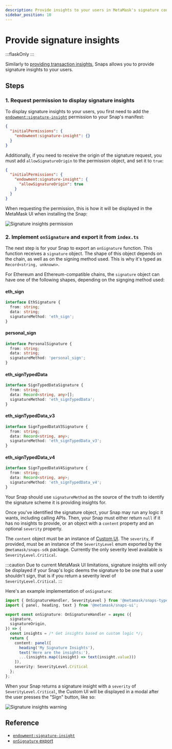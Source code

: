```yaml
---
description: Provide insights to your users in MetaMask's signature confirmation window.
sidebar_position: 10
---
```


# Provide signature insights

:::flaskOnly
:::


Similarly to [providing transaction insights](../tutorials/transaction-insights.md), Snaps allows you to provide signature insights to your users.

## Steps

### 1. Request permission to display signature insights

To display signature insights to your users, you first need to add the [`endowment:signature-insight`](../reference/permissions.md#endowmentsignature-insight) permission to your Snap's manifest:

```json title="snap.manifest.json"
{
  "initialPermissions": {
    "endowment:signature-insight": {}
  }
}
```

Additionally, if you need to receive the origin of the signature request, you must add `allowSignatureOrigin` to the permission object, and set it to `true`:

```json title="snap.manifest.json"
{
  "initialPermissions": {
    "endowment:signature-insight": {
      "allowSignatureOrigin": true
    }
  }
}
```

When requesting the permission, this is how it will be displayed in the MetaMask UI when installing the Snap:

![Signature insights permission](../assets/signature-insights-permission.png)

### 2. Implement `onSignature` and export it from `index.ts`

The next step is for your Snap to export an `onSignature` function. This function receives a `signature` object. The shape of this object depends on the chain, as well as on the signing method used. This is why it's typed as `Record<string, unknown>`.

For Ethereum and Ethereum-compatible chains, the `signature` object can have one of the following shapes, depending on the signging method used:

#### eth_sign

```typescript
interface EthSignature {
  from: string;
  data: string;
  signatureMethod: 'eth_sign';
}
```

#### personal_sign

```typescript
interface PersonalSignature {
  from: string;
  data: string;
  signatureMethod: 'personal_sign';
}
```

#### eth_signTypedData

```typescript
interface SignTypedDataSignature {
  from: string;
  data: Record<string, any>[];
  signatureMethod: 'eth_signTypedData';
}
```

#### eth_signTypedData_v3

```typescript
interface SignTypedDataV3Signature {
  from: string;
  data: Record<string, any>;
  signatureMethod: 'eth_signTypedData_v3';
}
```

#### eth_signTypedData_v4

```typescript
interface SignTypedDataV4Signature {
  from: string;
  data: Record<string, any>;
  signatureMethod: 'eth_signTypedData_v4';
}
```

Your Snap should use `signatureMethod` as the source of the truth to identify the signature scheme it is providing insights for.

Once you've identified the signature object, your Snap may run any logic it wants, including calling APIs. Then, your Snap must either return `null` if it has no insights to provide, or an object with a `content` property and an optional `severity` property.

The `content` object must be an instance of [Custom UI](./use-custom-ui.md). The `severity`, if provided, must be an instance of the `SeverityLevel` enum exported by the `@metamask/snaps-sdk` package. Currently the only severity level available is `SeverityLevel.Critical`.

:::caution
Due to current MetaMask UI limitations, signature insights will only be displayed if your Snap's logic deems the signature to be one that a user shouldn't sign, that is if you return a severity level of `SeverityLevel.Critical`.
:::

Here's an example implementation of `onSignature`:

```typescript
import { OnSignatureHandler, SeverityLevel } from '@metamask/snaps-types';
import { panel, heading, text } from '@metamask/snaps-ui';

export const onSignature: OnSignatureHandler = async ({
  signature,
  signatureOrigin,
}) => {
  const insights = /* Get insights based on custom logic */;
  return {
    content: panel([
      heading('My Signature Insights'),
      text('Here are the insights:'),
      ...(insights.map((insight) => text(insight.value)))
    ]),
    severity: SeverityLevel.Critical
  };
};
```

When your Snap returns a signature insight with a `severity` of `SeverityLevel.Critical`, the Custom UI will be displayed in a modal after the user presses the "Sign" button, like so:

![Signature insights warning](../assets/signature-insights-warning.png)

## Reference

- [`endowment:signature-insight`](../reference/permissions.md#endowmentsignature-insight)
- [`onSignature` export](../reference/exports.md#onsignature)